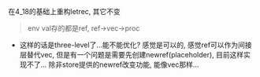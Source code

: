 在4_18的基础上重构letrec, 其它不变

> env val存的都是ref, ref->vec->proc

* 这样的话是three-level了...能不能优化? 感觉是可以的, 感觉ref可以作为间接层替代vec, 但是有一个问题是需要先创建newref(placeholder), 目前这样实现不了... 除非store提供的newref改变功能, 能像vec那样...